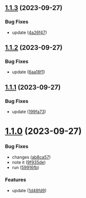 ## [1.1.3](https://github.com/hari35653565/fullstack-bank/compare/v1.1.2...v1.1.3) (2023-09-27)


### Bug Fixes

* update ([4a26f47](https://github.com/hari35653565/fullstack-bank/commit/4a26f47964b59e2da7b845775d5a701ebce8883d))



## [1.1.2](https://github.com/hari35653565/fullstack-bank/compare/v1.1.1...v1.1.2) (2023-09-27)


### Bug Fixes

* update ([6aa18f1](https://github.com/hari35653565/fullstack-bank/commit/6aa18f16ef3460f4c08ae32efc5682f7a4c4260f))



## [1.1.1](https://github.com/hari35653565/fullstack-bank/compare/v1.1.0...v1.1.1) (2023-09-27)


### Bug Fixes

* update ([199fa73](https://github.com/hari35653565/fullstack-bank/commit/199fa7352e26251ed98dc2bb5b8b3f49d63df7fb))



# [1.1.0](https://github.com/hari35653565/fullstack-bank/compare/9f935deb1c46f3f3a4632659664b754d0381447a...v1.1.0) (2023-09-27)


### Bug Fixes

* changes ([ab8ca57](https://github.com/hari35653565/fullstack-bank/commit/ab8ca572993c6f15f2011bdc1754b9699102ff0b))
* note it ([9f935de](https://github.com/hari35653565/fullstack-bank/commit/9f935deb1c46f3f3a4632659664b754d0381447a))
* run ([59916fb](https://github.com/hari35653565/fullstack-bank/commit/59916fb239dd61d9be20b146c9ca95d59492f43c))


### Features

* update ([1d48fd9](https://github.com/hari35653565/fullstack-bank/commit/1d48fd918a915f99d6cf5f6ad154dde9189dce3e))



